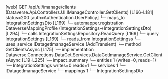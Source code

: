 [web] GET /api/ui/imanage/clients  (Dataverse.Api.Controllers.UI.IManageController.GetClients)  [L166–L181] status=200 [auth=Authentication.UserPolicy]
  └─ maps_to IntegrationSettingsDto [L169]
    └─ automapper.registration DataverseMappingProfile (IntegrationSettings->IntegrationSettingsDto) [L294]
  └─ calls IntegrationSettingsRepository.ReadQuery [L169]
  └─ query IntegrationSettings [L169]
    └─ reads_from IntegrationSettingss
  └─ uses_service IDatagetImanageService (AddTransient)
    └─ method GetClientsAsync [L175]
      └─ implementation Dataverse.Connections.DataGet.Services.DataGetImanageService.GetClientsAsync [L19-L225]
  └─ impact_summary
    └─ entities 1 (writes=0, reads=1)
      └─ IntegrationSettings writes=0 reads=1
    └─ services 1
      └─ IDatagetImanageService
    └─ mappings 1
      └─ IntegrationSettingsDto

